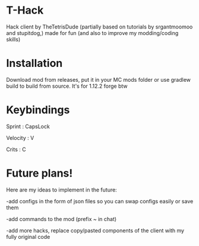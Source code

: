 # T-Hack
Hack client by TheTetrisDude (partially based on tutorials by srgantmoomoo and stupitdog,) made for fun (and also to improve my modding/coding skills)
# Installation
Download mod from releases, put it in your MC mods folder or use gradlew build to build from source. It's for 1.12.2 forge btw
# Keybindings
Sprint : CapsLock 

Velocity : V 

Crits : C 

# Future plans!
Here are my ideas to implement in the future:

-add configs in the form of json files so you can swap configs easily or save them

-add commands to the mod (prefix ~ in chat)

-add more hacks, replace copy/pasted components of the client with my fully original code

